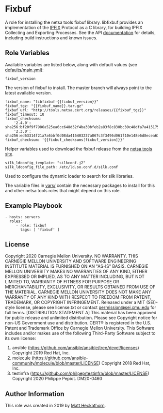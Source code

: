Fixbuf
=========

A role for installing the netsa tools fixbuf library. libfixbuf provides an implementation of the [IPFIX](http://www.ietf.org/html.charters/ipfix-charter.html) Protocol as a C library, for building IPFIX Collecting and Exporting Processes. See the API [documentation](https://tools.netsa.cert.org/fixbuf/libfixbuf/index.html) for details, including build instructions and known issues. 

Role Variables
--------------

Available variables are listed below, along with default values (see [defaults/main.yml](defaults/main.yml)):

	fixbuf_version

The version of fixbuf to install.  The master branch will always point to the latest available version.

	fixbuf_name: "libfixbuf-{{fixbuf_version}}"
	fixbuf_tgz: "{{fixbuf_name}}.tar.gz"
	fixbuf_url: "http://tools.netsa.cert.org/releases/{{fixbuf_tgz}}"
	fixbuf_timeout: 10
	fixbuf_checksums:
  		'2.4.0': sha256:bf20f9f7986a525ea6cc648d32f4ba30bfeb2a83f8c830bc39c48dfa7a415175
  		'2.3.0': sha256:ed63314f21a7a6bbf0d08da416403237a867c3f3496d061f10e148e6d8ecea63
	fixbuf_checksum: '{{fixbuf_checksums[fixbuf_version]}}'

Helper variables used to download the fixbuf release from the [netsa tools site](https://tools/netsa.cert.org).

	silk_ldconfig_template: "silkconf.j2"
	silk_ldconfig_file_path: /etc/ld.so.conf.d/silk.conf

Used to configure the dynamic loader to search for silk libraries.

The variable files in [vars/](vars/) contain the necessary packages to install for this and other netsa tools roles that might depend on this role.

Example Playbook
----------------

    - hosts: servers
      roles:
         - role: fixbuf
           tags: [ 'fixbuf' ]

License
-------

Copyright 2020 Carnegie Mellon University.
NO WARRANTY. THIS CARNEGIE MELLON UNIVERSITY AND SOFTWARE ENGINEERING INSTITUTE MATERIAL IS FURNISHED ON AN "AS-IS" BASIS. CARNEGIE MELLON UNIVERSITY MAKES NO WARRANTIES OF ANY KIND, EITHER EXPRESSED OR IMPLIED, AS TO ANY MATTER INCLUDING, BUT NOT LIMITED TO, WARRANTY OF FITNESS FOR PURPOSE OR MERCHANTABILITY, EXCLUSIVITY, OR RESULTS OBTAINED FROM USE OF THE MATERIAL. CARNEGIE MELLON UNIVERSITY DOES NOT MAKE ANY WARRANTY OF ANY KIND WITH RESPECT TO FREEDOM FROM PATENT, TRADEMARK, OR COPYRIGHT INFRINGEMENT.
Released under a MIT (SEI)-style license, please see license.txt or contact permission@sei.cmu.edu for full terms.
[DISTRIBUTION STATEMENT A] This material has been approved for public release and unlimited distribution.  Please see Copyright notice for non-US Government use and distribution.
CERT® is registered in the U.S. Patent and Trademark Office by Carnegie Mellon University.
This Software includes and/or makes use of the following Third-Party Software subject to its own license:
1. ansible (https://github.com/ansible/ansible/tree/devel/licenses) Copyright 2019 Red Hat, Inc.
2. molecule (https://github.com/ansible-community/molecule/blob/master/LICENSE) Copyright 2018 Red Hat, Inc.
3. testinfra (https://github.com/philpep/testinfra/blob/master/LICENSE) Copyright 2020 Philippe Pepiot.
DM20-0460

Author Information
------------------

This role was created in 2019 by [Matt Heckathorn](https://resources.sei.cmu.edu/library/author.cfm?authorID=2403).
